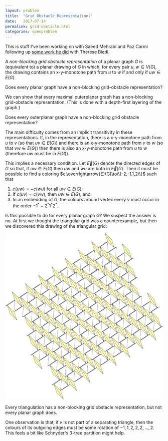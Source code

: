 ```yaml
---
layout: problem
title:  "Grid Obstacle Representations"
date:   2017-07-14
permalink: grid-obstacle.html
categories: openproblem
---
```

This is stuff I've been working on with Saeed Mehrabi and Paz Carmi following up [some work he did][biedl-mehrabi] with Therese Biedl.

A *non-blocking grid obstacle representation* of a planar graph $G$ is (equivalent to) a planar drawing of $G$ in which, for every pair $u,w\in V(G)$, the drawing contains an x-y-monotone path from $u$ to $w$ if and only if $uw\in E(G)$.

<div class="problem">
Does every planar graph have a non-blocking grid-obstacle representation?
</div>

We can show that every maximal outerplanar graph has a non-blocking grid-obstacle representation.  (This is done with a depth-first layering of the graph.)

<div class="problem">
   Does every outerplanar graph have a non-blocking grid obstacle representation?
</div>

The main difficulty comes from an implicit transitivity in these representations.  If, in the representation, there is a x-y-monotone path from $u$ to $v$ (so that $uv\in E(G)$) and there is an x-y-monotone path from $v$ to $w$ (so that $vw\in E(G)$) then there is also an x-y-monotone path from $u$ to $w$ (therefore $uw$ must be in $E(G)$).

This implies a necessary condition.  Let $\overrightarrow{E}(G)$ denote the directed edges of $G$ so that, if $uw\in E(G)$ then $uw$ and $wu$ are both in $\overrightarrow{E}(G)$.  Then it must be possible to find a coloring $c:\overrightarrow{E}(G)\to\\{-2,-1,1,2\\}$ such that

1. $c(uw) = -c(wu)$ for all $uw\in E(G)$;
2. If $c(uv) = c(vw)$, then $uw\in E(G)$; and
3. In an embedding of $G$, the colours around vertex every $v$ must occur in the order $-1^*-2^*1^*2^*$.

Is this possible to do for every planar graph $G$?  We suspect the answer is no. At first we thought the triangular grid was a counterexample, but then we discovered this drawing of the triangular grid:

![triangular grid](images/triangular-grid.svg)

<div class="conjecture">
  Every triangulation has a non-blocking grid obstacle representation, but not every planar graph does.
</div>


One observation is that, if $v$ is not part of a separating triangle, then the colours of its outgoing edges must be some rotation of $-1,1,2,2,2,\ldots,2$.  This feels a bit like Schnyder's 3-tree partition  might help.


[biedl-mehrabi]: https://arxiv.org/abs/1708.01903
